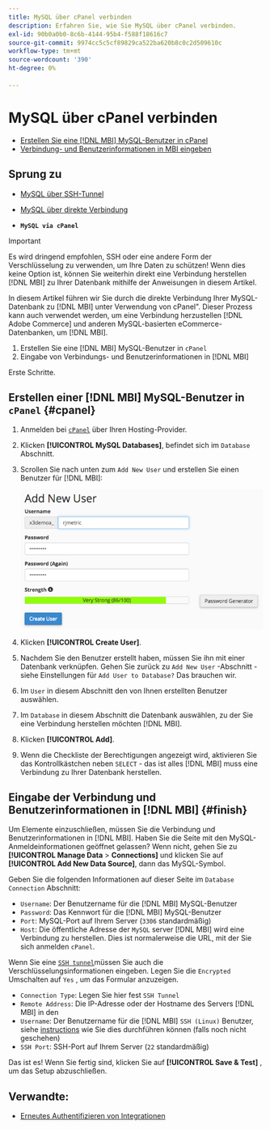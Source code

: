```yaml
---
title: MySQL über cPanel verbinden
description: Erfahren Sie, wie Sie MySQL über cPanel verbinden.
exl-id: 90b0a0b0-8c6b-4144-95b4-f588f18616c7
source-git-commit: 9974cc5c5cf89829ca522ba620b8c0c2d509610c
workflow-type: tm+mt
source-wordcount: '390'
ht-degree: 0%

---
```


# MySQL über cPanel verbinden

* [Erstellen Sie eine [!DNL MBI] MySQL-Benutzer in cPanel](#cpanel)
* [Verbindung- und Benutzerinformationen in MBI eingeben](#finish)

## Sprung zu

* [MySQL über SSH-Tunnel](../integrations/mysql-via-ssh-tunnel.md)
* [MySQL über direkte Verbindung](../integrations/mysql-via-a-direct-connection.md)

* **`MySQL via cPanel`**

>[!IMPORTANT]
>
>Es wird dringend empfohlen, SSH oder eine andere Form der Verschlüsselung zu verwenden, um Ihre Daten zu schützen! Wenn dies keine Option ist, können Sie weiterhin direkt eine Verbindung herstellen [!DNL MBI] zu Ihrer Datenbank mithilfe der Anweisungen in diesem Artikel.

In diesem Artikel führen wir Sie durch die direkte Verbindung Ihrer MySQL-Datenbank zu [!DNL MBI] unter Verwendung von cPanel&quot;. Dieser Prozess kann auch verwendet werden, um eine Verbindung herzustellen [!DNL Adobe Commerce] und anderen MySQL-basierten eCommerce-Datenbanken, um [!DNL MBI].

1. Erstellen Sie eine [!DNL MBI] MySQL-Benutzer in `cPanel`
1. Eingabe von Verbindungs- und Benutzerinformationen in [!DNL MBI]

Erste Schritte.

## Erstellen einer [!DNL MBI] MySQL-Benutzer in `cPanel` {#cpanel}

1. Anmelden bei [`cPanel`](../../../data-analyst/importing-data/integrations/mysql-via-cpanel.md) über Ihren Hosting-Provider.
1. Klicken **[!UICONTROL MySQL Databases]**, befindet sich im `Database` Abschnitt.
1. Scrollen Sie nach unten zum `Add New User` und erstellen Sie einen Benutzer für [!DNL MBI]:

   ![](../../../assets/create-mbi-mysql-user-cpanel.png)

1. Klicken **[!UICONTROL Create User]**.
1. Nachdem Sie den Benutzer erstellt haben, müssen Sie ihn mit einer Datenbank verknüpfen. Gehen Sie zurück zu `Add New User` -Abschnitt - siehe Einstellungen für `Add User to Database?` Das brauchen wir.
1. Im `User` in diesem Abschnitt den von Ihnen erstellten Benutzer auswählen.
1. Im `Database` in diesem Abschnitt die Datenbank auswählen, zu der Sie eine Verbindung herstellen möchten [!DNL MBI].
1. Klicken **[!UICONTROL Add]**.
1. Wenn die Checkliste der Berechtigungen angezeigt wird, aktivieren Sie das Kontrollkästchen neben `SELECT` - das ist alles [!DNL MBI] muss eine Verbindung zu Ihrer Datenbank herstellen.

## Eingabe der Verbindung und Benutzerinformationen in [!DNL MBI] {#finish}

Um Elemente einzuschließen, müssen Sie die Verbindung und Benutzerinformationen in [!DNL MBI]. Haben Sie die Seite mit den MySQL-Anmeldeinformationen geöffnet gelassen? Wenn nicht, gehen Sie zu **[!UICONTROL Manage Data** > **Connections]** und klicken Sie auf **[!UICONTROL Add New Data Source]**, dann das MySQL-Symbol.

Geben Sie die folgenden Informationen auf dieser Seite im `Database Connection` Abschnitt:

* `Username`: Der Benutzername für die [!DNL MBI] MySQL-Benutzer
* `Password`: Das Kennwort für die [!DNL MBI] MySQL-Benutzer
* `Port`: MySQL-Port auf Ihrem Server (`3306` standardmäßig)
* `Host`: Die öffentliche Adresse der `MySQL` server [!DNL MBI] wird eine Verbindung zu herstellen. Dies ist normalerweise die URL, mit der Sie sich anmelden `cPanel`.

Wenn Sie eine [`SSH tunnel`](../integrations/mysql-via-ssh-tunnel.md)müssen Sie auch die Verschlüsselungsinformationen eingeben. Legen Sie die `Encrypted` Umschalten auf `Yes` , um das Formular anzuzeigen.

* `Connection Type`: Legen Sie hier fest `SSH Tunnel`
* `Remote Address`: Die IP-Adresse oder der Hostname des Servers [!DNL MBI] in den
* `Username`: Der Benutzername für die [!DNL MBI] `SSH (Linux)` Benutzer, siehe [instructions](../../../data-analyst/importing-data/integrations/mysql-via-ssh-tunnel.md) wie Sie dies durchführen können (falls noch nicht geschehen)
* `SSH Port`: SSH-Port auf Ihrem Server (`22` standardmäßig)

Das ist es! Wenn Sie fertig sind, klicken Sie auf **[!UICONTROL Save & Test]** , um das Setup abzuschließen.

## Verwandte:

* [Erneutes Authentifizieren von Integrationen](https://experienceleague.adobe.com/docs/commerce-knowledge-base/kb/how-to/mbi-reauthenticating-integrations.html?lang=en)

